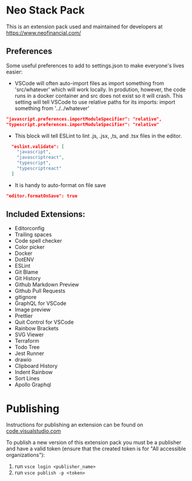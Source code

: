 # Neo Stack Pack

This is an extension pack used and maintained for developers at https://www.neofinancial.com/

## Preferences

Some useful preferences to add to settings.json to make everyone's lives easier:

- VSCode will often auto-import files as import something from 'src/whatever' which will work locally. In prodution, however, the code runs in a docker container and src does not exist so it will crash. This setting will tell VSCode to use relative paths for its imports: import something from '../../whatever'

```json
"javascript.preferences.importModuleSpecifier": "relative",
"typescript.preferences.importModuleSpecifier": "relative"
```

- This block will tell ESLint to lint .js, .jsx, ,ts, and .tsx files in the editor.

```json
  "eslint.validate": [
    "javascript",
    "javascriptreact",
    "typescript",
    "typescriptreact"
  ]
```

- It is handy to auto-format on file save

```json
"editor.formatOnSave": true
```

## Included Extensions:

- Editorconfig
- Trailing spaces
- Code spell checker
- Color picker
- Docker
- DotENV
- ESLint
- Git Blame
- Git History
- Github Markdown Preview
- Github Pull Requests
- gitignore
- GraphQL for VSCode
- Image preview
- Prettier
- Quit Control for VSCode
- Rainbow Brackets
- SVG Viewer
- Terraform
- Todo Tree
- Jest Runner
- drawio
- Clipboard History
- Indent Rainbow
- Sort Lines
- Apollo Graphql

# Publishing

Instructions for publishing an extension can be found on [code.visualstudio.com](https://code.visualstudio.com/api/working-with-extensions/publishing-extension)

To publish a new version of this extension pack you must be a publisher and have a valid token (ensure that the created token is for "All accessible organizations"):

1. run `vsce login <publisher_name>`
1. run `vsce publish -p <token>`
